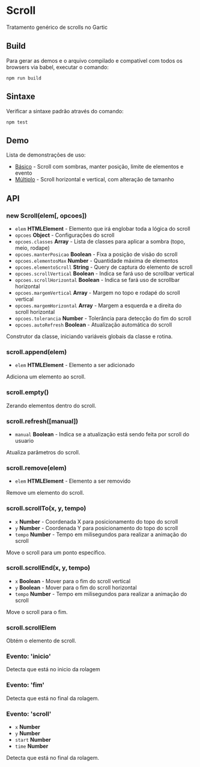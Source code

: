 # Scroll

Tratamento genérico de scrolls no Gartic

## Build

Para gerar as demos e o arquivo compilado e compatível com todos os browsers via babel,
executar o comando:
```
npm run build
```

## Sintaxe

Verificar a sintaxe padrão através do comando:
```
npm test
```
## Demo
Lista de demonstrações de uso:
- [Básico](demos/basico/) - Scroll com sombras, manter posição, limite de elementos e evento
- [Múltiplo](demos/multiplo/) - Scroll horizontal e vertical, com alteração de tamanho

## API

### new Scroll(elem[, opcoes])
- `elem` **HTMLElement** - Elemento que irá englobar toda a lógica do scroll
- `opcoes` **Object** - Configurações do scroll
- `opcoes.classes` **Array** - Lista de classes para aplicar a sombra (topo, meio, rodape)
- `opcoes.manterPosicao` **Boolean** - Fixa a posição de visão do scroll
- `opcoes.elementosMax` **Number** - Quantidade máxima de elementos
- `opcoes.elementoScroll` **String** - Query de captura do elemento de scroll
- `opcoes.scrollVertical` **Boolean** - Indica se fará uso de scrollbar vertical
- `opcoes.scrollHorizontal` **Boolean** - Indica se fará uso de scrollbar horizontal
- `opcoes.margemVertical` **Array** - Margem no topo e rodapé do scroll vertical
- `opcoes.margemHorizontal` **Array** - Margem a esquerda e a direita do scroll horizontal
- `opcoes.tolerancia` **Number** - Tolerância para detecção do fim do scroll
- `opcoes.autoRefresh` **Boolean** - Atualização automática do scroll

Construtor da classe, iniciando variáveis globais da classe e rotina.

### scroll.append(elem)
- `elem` **HTMLElement** - Elemento a ser adicionado

Adiciona um elemento ao scroll.

### scroll.empty()

Zerando elementos dentro do scroll.

### scroll.refresh([manual])
- `manual` **Boolean** - Indica se a atualização está sendo feita por scroll do usuario

Atualiza parâmetros do scroll.

### scroll.remove(elem)
- `elem` **HTMLElement** - Elemento a ser removido

Remove um elemento do scroll.

### scroll.scrollTo(x, y, tempo)
- `x` **Number** - Coordenada X para posicionamento do topo do scroll
- `y` **Number** - Coordenada Y para posicionamento do topo do scroll
- `tempo` **Number** - Tempo em milisegundos para realizar a animação do scroll

Move o scroll para um ponto específico.

### scroll.scrollEnd(x, y, tempo)
- `x` **Boolean** - Mover para o fim do scroll vertical
- `y` **Boolean** - Mover para o fim do scroll horizontal
- `tempo` **Number** - Tempo em milisegundos para realizar a animação do scroll

Move o scroll para o fim.

### scroll.scrollElem

Obtém o elemento de scroll.

### Evento: 'inicio'

Detecta que está no inicio da rolagem

### Evento: 'fim'

Detecta que está no final da rolagem.

### Evento: 'scroll'
- `x` **Number**
- `y` **Number**
- `start` **Number**
- `time` **Number**

Detecta que está no final da rolagem.
